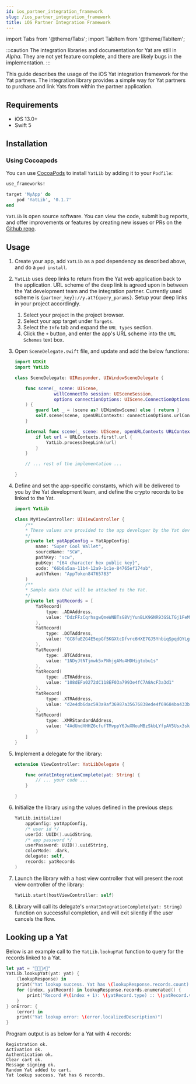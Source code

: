 ```yaml
---
id: ios_partner_integration_framework
slug: /ios_partner_integration_framework
title: iOS Partner Integration Framework
---
```


import Tabs from '@theme/Tabs';
import TabItem from '@theme/TabItem';

:::caution
The integration libraries and documentation for Yat are still in _Alpha_. They are not yet feature complete, and there are likely bugs in the implementation.
:::

This guide describes the usage of the iOS Yat integration framework for the Yat partners. The integration library
provides a simple way for Yat partners to purchase and link Yats from within the partner application.

## Requirements

-   iOS 13.0+
-   Swift 5

## Installation

### Using Cocoapods

You can use [CocoaPods](http://cocoapods.org/) to install `YatLib` by adding it to your `Podfile`:

```ruby
use_frameworks!

target 'MyApp' do
    pod 'YatLib', '0.1.7'
end
```

`YatLib` is open source software. You can view the code, submit bug reports, and offer improvements or features by
creating new issues or PRs on the [Github repo](https://github.com/yat-labs/yat-lib-ios).

## Usage

1. Create your app, add `YatLib` as a pod dependency as described above, and do a `pod install`.
2. `YatLib` uses deep links to return from the Yat web application back to the application. URL scheme of the deep link
   is agreed upon in between the Yat development team and the integration partner. Currently used scheme is
   `{partner_key}://y.at?{query_params}`. Setup your deep links in your project accordingly.

    1. Select your project in the project browser.
    2. Select your app target under `Targets`.
    3. Select the `Info` tab and expand the `URL types` section.
    4. Click the `+` button, and enter the app's URL scheme into the `URL Schemes` text box.

3. Open `SceneDelegate.swift` file, and update and add the below functions:

    ```swift
    import UIKit
    import YatLib

    class SceneDelegate: UIResponder, UIWindowSceneDelegate {

        func scene(_ scene: UIScene,
                   willConnectTo session: UISceneSession,
                   options connectionOptions: UIScene.ConnectionOptions
        ) {
            guard let _ = (scene as? UIWindowScene) else { return }
            self.scene(scene, openURLContexts: connectionOptions.urlContexts)
        }

        internal func scene(_ scene: UIScene, openURLContexts URLContexts: Set<UIOpenURLContext>) {
            if let url = URLContexts.first?.url {
                YatLib.processDeepLink(url)
            }
        }

        // ... rest of the implementation ...

    }
    ```

4. Define and set the app-specific constants, which will be delivered to you by the Yat development team, and define the
   crypto records to be linked to the Yat.

    ```swift
    import YatLib

    class MyViewController: UIViewController {
        /**
        * These values are provided to the app developer by the Yat development team.
        */
        private let yatAppConfig = YatAppConfig(
            name: "Super Cool Wallet",
            sourceName: "SCW",
            pathKey: "scw",
            pubKey: "{64 character hex public key}",
            code: "66b6a5aa-11b4-12a9-1c1e-84765ef174ab",
            authToken: "AppToken84765783"
        )
        /**
        * Sample data that will be attached to the Yat.
        */
        private let yatRecords = [
            YatRecord(
                type: .ADAAddress,
                value: "DdzFFzCqrhsgwQmeWNBTsG8VjYunBLK9GNR93GSLTGj1FeMm8kFoby2cTHxEHBEraHQXmgTtFGz7fThjDRNNvwzcaw6fQdkYySBneRas"
            ),
            YatRecord(
                type: .DOTAddress,
                value: "GC8fuEZG4E5epGf5KGXtcDfvrc6HXE7GJ5YnbiqSpqdQYLg"
            ),
            YatRecord(
                type: .BTCAddress,
                value: "1NDyJtNTjmwk5xPNhjgAMu4HDHigtobu1s"
            ),
            YatRecord(
                type: .ETHAddress,
                value: "108dEFa0272dC118EF03a7993e4fC7A8AcF3a3d1"
            ),
            YatRecord(
                type: .XTRAddress,
                value: "d2e4db6dac593a9af36987a35676838ede4f69684ba433baeed68bce048e111b".uppercased()
            ),
            YatRecord(
                type: .XMRStandardAddress,
                value: "4AdUndXHHZ6cfufTMvppY6JwXNouMBzSkbLYfpAV5Usx3skxNgYeYTRj5UzqtReoS44qo9mtmXCqY45DJ852K5Jv2684Rge"
            )
        ]
    }
    ```

5. Implement a delegate for the library:

    ```swift
    extension ViewController: YatLibDelegate {

        func onYatIntegrationComplete(yat: String) {
            // ... your code ...
        }

    }
    ```

6. Initialize the library using the values defined in the previous steps:

    ```swift
    YatLib.initialize(
        appConfig: yatAppConfig,
        /* user id */
        userId: UUID().uuidString,
        /* app password */
        userPassword: UUID().uuidString,
        colorMode: .dark,
        delegate: self,
        records: yatRecords
    )
    ```

7. Launch the library with a host view controller that will present the root view controller of the library:

    ```swift
    YatLib.start(hostViewController: self)
    ```

8. Library will call its delegate's `onYatIntegrationComplete(yat: String)` function on successful completion, and will
   exit silently if the user cancels the flow.

## Looking up a Yat

Below is an example call to the `YatLib.lookupYat` function to query for the records linked to a Yat.

```swift
let yat = "👒🍥🍬♐🕌"
YatLib.lookupYat(yat: yat) {
    (lookupResponse) in
    print("Yat lookup success. Yat has \(lookupResponse.records.count) records.")
    for (index, yatRecord) in lookupResponse.records.enumerated() {
        print("Record #\(index + 1): \(yatRecord.type) :: \(yatRecord.value)")
    }
} onError: {
    (error) in
    print("Yat lookup error: \(error.localizedDescription)")
}
```

Program output is as below for a Yat with 4 records:

```
Registration ok.
Activation ok.
Authentication ok.
Clear cart ok.
Message signing ok.
Random Yat added to cart.
Yat lookup success. Yat has 6 records.
```
